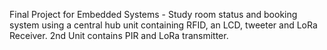 Final Project for Embedded Systems - Study room status and booking system using a central hub unit containing RFID, an LCD, tweeter and LoRa Receiver. 2nd Unit contains PIR and LoRa transmitter. 
